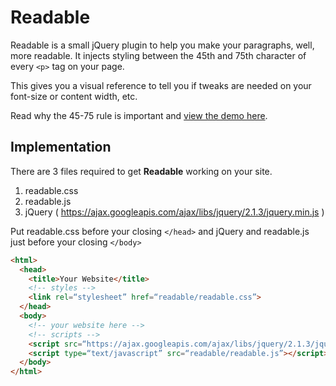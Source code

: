 # Readable

Readable is a small jQuery plugin to help you make your paragraphs, well, more readable. It injects styling between the 45th and 75th character of every `<p>` tag on your page.

This gives you a visual reference to tell you if tweaks are needed on your font-size or content width, etc.

Read why the 45-75 rule is important and [view the demo here](http://mds.sh/readable).

## Implementation
There are 3 files required to get **Readable** working on your site.

1. readable.css
2. readable.js
3. jQuery ( https://ajax.googleapis.com/ajax/libs/jquery/2.1.3/jquery.min.js )


Put readable.css before your closing `</head>` and jQuery and readable.js just before your closing `</body>`

```html
<html>
  <head>
    <title>Your Website</title>
    <!-- styles -->
    <link rel=“stylesheet” href=“readable/readable.css”>
  </head>
  <body>
    <!-- your website here -->
    <!-- scripts -->
    <script src=“https://ajax.googleapis.com/ajax/libs/jquery/2.1.3/jquery.min.js”></script>
    <script type=“text/javascript” src=“readable/readable.js”></script>
  </body>
</html>
```
